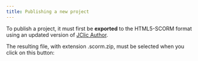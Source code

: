 ```yaml
---
title: Publishing a new project
---
```


To publish a project, it must first be __exported__ to the HTML5-SCORM format using an updated version of [JClic Author](https://clic.xtec.cat/en/jclic/download.htm).

The resulting file, with extension <span class="code">.scorm.zip</span>, must be selected when you click on this button:

